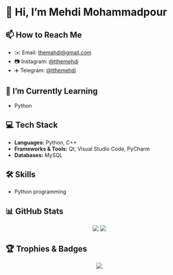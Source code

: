 # 👋 Hi, I’m Mehdi Mohammadpour

## 📫 How to Reach Me
- ✉️ Email: [themahdi@gmail.com](mailto:themahdi@gmail.com)  
- 📷 Instagram: [@tthemehdi](https://instagram.com/tthemehdi)  
- ✈️ Telegram: [@tthemehdi](https://t.me/tthemehdi)

## 🌱 I’m Currently Learning
- Python

## 💻 Tech Stack
- **Languages:** Python, C++  
- **Frameworks & Tools:** Qt, Visual Studio Code, PyCharm  
- **Databases:** MySQL

## 🛠️ Skills
- Python programming

## 📊 GitHub Stats
<p align="center">
    <img src="https://github-readme-stats.vercel.app/api?username=tthemehdi&theme=dark&show_icons=true" />
  <img src="https://github-readme-stats.vercel.app/api/top-langs/?username=tthemehdi&layout=compact&theme=radical" />

  
</p>

## 🏆 Trophies & Badges
<p align="center">
  <img src="https://github-profile-trophy.vercel.app/?username=tthemehdi&theme=gruvbox" />
</p>


